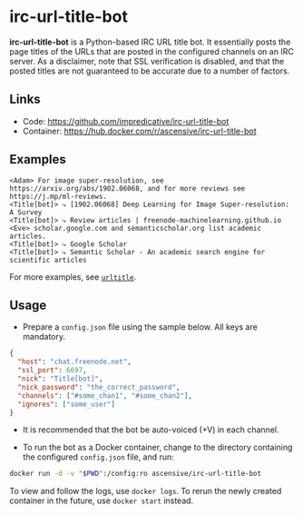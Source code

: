 # irc-url-title-bot
**irc-url-title-bot** is a Python-based IRC URL title bot.
It essentially posts the page titles of the URLs that are posted in the configured channels on an IRC server.
As a disclaimer, note that SSL verification is disabled, and that the posted titles are not guaranteed to be accurate
due to a number of factors.

## Links
* Code: https://github.com/impredicative/irc-url-title-bot
* Container: https://hub.docker.com/r/ascensive/irc-url-title-bot

## Examples
```text
<Adam> For image super-resolution, see https://arxiv.org/abs/1902.06068, and for more reviews see https://j.mp/ml-reviews.
<Title[bot]> ⤷ [1902.06068] Deep Learning for Image Super-resolution: A Survey
<Title[bot]> ⤷ Review articles | freenode-machinelearning.github.io
<Eve> scholar.google.com and semanticscholar.org list academic articles.
<Title[bot]> ⤷ Google Scholar
<Title[bot]> ⤷ Semantic Scholar - An academic search engine for scientific articles
```
For more examples, see [`urltitle`](https://github.com/impredicative/urltitle/).
## Usage

* Prepare a `config.json` file using the sample below. All keys are mandatory.
```json
{
  "host": "chat.freenode.net",
  "ssl_port": 6697,
  "nick": "Title[bot]",
  "nick_password": "the_correct_password",
  "channels": ["#some_chan1", "#some_chan2"],
  "ignores": ["some_user"]
}
```
* It is recommended that the bot be auto-voiced (+V) in each channel.

* To run the bot as a Docker container, change to the directory containing the configured `config.json` file, and run:
```bash
docker run -d -v "$PWD":/config:ro ascensive/irc-url-title-bot
```
To view and follow the logs, use `docker logs`.
To rerun the newly created container in the future, use `docker start` instead.